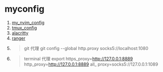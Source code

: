 # myconfig
1. [my_nvim_config](https://github.com/zhanghe3z/nvim-config)
2. [tmux_config](https://github.com/zhanghe3z/config_in_server/blob/master/.tmux.conf)
3. [alacritty](https://github.com/zhanghe3z/-configuration-/blob/master/alacritty.yml)
4. [ranger](https://github.com/zhanghe3z/my-ranger-config)
5. >git 代理 git config --global http.proxy socks5://localhost:1080  
6. >terminal 代理 export https_proxy=http://127.0.0.1:8889 http_proxy=http://127.0.0.1:8889 all_
proxy=socks5://127.0.0.1:1089
